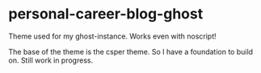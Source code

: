 # personal-career-blog-ghost
Theme used for my ghost-instance. Works even with noscript!

The base of the theme is the csper theme. So I have a foundation to build on.
Still work in progress.